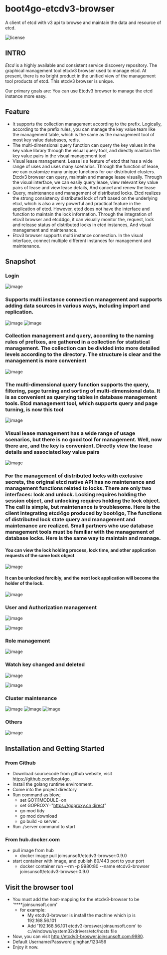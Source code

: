 # boot4go-etcdv3-browser
A client of etcd with v3 api to browse and maintain the data and resource of etcd.

![license](https://img.shields.io/badge/license-Apache--2.0-green.svg)

## INTRO
*Etcd* is a highly available and consistent service discovery repository.  The graphical management tool etcdv3 browser 
used to manage etcd. At present, there is no bright product in the unified view of the management tool 
products of etcd. This etcdv3 browser is unique.

Our primary goals are:
You can use Etcdv3 browser to manage the etcd instance more easy.

## Feature

- It supports the collection management according to the prefix. Logically, according to the prefix rules, you can manage the key value team like the management table, which is the same as the management tool of most key value databases, redis.
- The multi-dimensional query function can query the key values in the key value library through the visual query tool, and directly maintain the key value pairs in the visual management tool
- Visual lease management. Lease is a feature of etcd that has a wide range of uses and uses many scenarios. Through the function of lease, we can customize many unique functions for our distributed clusters. Etcdv3 browser can query, maintain and manage lease visually. Through the visual interface, we can easily query lease, view relevant key value pairs of lease and view lease details, And cancel and renew the lease
- Query, maintenance and management of distributed locks. Etcd realizes the strong consistency distributed lock of raft based on the underlying etcd, which is also a very powerful and practical feature in the application of etcd. However, etcd does not have the interface and function to maintain the lock information. Through the integration of etcv3 browser and etcd4go, it can visually monitor the, request, lock and release status of distributed locks in etcd instances, And visual management and maintenance.
- Etcv3 browser supports multi instance connection. In the visual interface, connect multiple different instances for management and maintenance.

## Snapshot

### Login
![image](https://img-blog.csdnimg.cn/6b559653242f4bf2b0331ca3f4b42cc9.png)

### Supports multi instance connection management and supports adding data sources in various ways, including import and replication.
![image](https://images.gitee.com/uploads/images/2022/0524/103654_e681c5c5_6575697.png)
![image](https://img-blog.csdnimg.cn/a333124c639e42088be8945072a1d691.png)

### Collection management and query, according to the naming rules of prefixes, are gathered in a collection for statistical management. The collection can be divided into more detailed levels according to the directory. The structure is clear and the management is more convenient
![image](https://img-blog.csdnimg.cn/a65da6d5347949fdb58e35c6a58de18f.png)

### The multi-dimensional query function supports the query, filtering, page turning and sorting of multi-dimensional data. It is as convenient as querying tables in database management tools. Etcd management tool, which supports query and page turning, is now this tool
![image](https://img-blog.csdnimg.cn/ebbea99207124e3593799c08ed1109a5.png)

### Visual lease management has a wide range of usage scenarios, but there is no good tool for management. Well, now there are, and the key is convenient. Directly view the lease details and associated key value pairs
![image](https://img-blog.csdnimg.cn/b1834e22e3124944b4c0ea83ed71955f.png)

### For the management of distributed locks with exclusive secrets, the original etcd native API has no maintenance and management functions related to locks. There are only two interfaces: lock and unlock. Locking requires holding the session object, and unlocking requires holding the lock object. The call is simple, but maintenance is troublesome. Here is the client integrating etcd4go produced by boot4go, The functions of distributed lock state query and management and maintenance are realized. Small partners who use database management tools must be familiar with the management of database locks. Here is the same way to maintain and manage.
#### You can view the lock holding process, lock time, and other application requests of the same lock object
![image](https://img-blog.csdnimg.cn/2ebe18d240a04300a3c34c22bae0cb9d.png)

#### It can be unlocked forcibly, and the next lock application will become the holder of the lock.
![image](https://img-blog.csdnimg.cn/facaba3079c04047976ee2f91e452600.png)

### User and Authorization management
![image](https://images.gitee.com/uploads/images/2022/0530/102037_81785dce_6575697.png)

![image](https://images.gitee.com/uploads/images/2022/0530/103309_0d3e2888_6575697.png)

### Role management
![image](https://images.gitee.com/uploads/images/2022/0530/102445_d443126c_6575697.png)

### Watch key changed and deleted
![image](https://images.gitee.com/uploads/images/2022/0530/103621_3226260b_6575697.png)

![image](https://images.gitee.com/uploads/images/2022/0530/104110_5a2d86ed_6575697.png)

### Cluster maintenance
![image](https://images.gitee.com/uploads/images/2022/0530/104310_dd026822_6575697.png)
![image](https://images.gitee.com/uploads/images/2022/0530/104343_11e0da56_6575697.png)
![image](https://images.gitee.com/uploads/images/2022/0530/104416_d1c69151_6575697.png)

### Others
![image](https://images.gitee.com/uploads/images/2022/0524/104248_dc1731a9_6575697.png)

## Installation and Getting Started

### From Github
- Download sourcecode from github website, visit https://github.com/boot4go.
- Install the golang runtime environment.
- Come into the project directory
- Run command as blow;
  - set GO111MODULE=on 
  - set GOPROXY="https://goproxy.cn,direct"
  - go mod tidy
  - go mod download
  - go build -o server .
- Run ./server command to start

### From hub.docker.com
- pull image from hub
  - docker image pull joinsunsoft/etcdv3-browser:0.9.0
- start container with image, and publish 80/443 port to your port
  - docker container run --rm -p 9980:80 --name etcdv3-browser joinsunsoft/etcdv3-browser:0.9.0

## Visit the browser tool
- You must add the host-mapping for the etcdv3-browser to be '****.joinsunsoft.com'
  - for example: 
    - My etcdv3-browser is install the machine which ip is 192.168.56.101
    - Add '192.168.56.101    etcdv3-broswer.joinsunsoft.com' to c:/windows/system32/drivers/etc/hosts file  
- Now, you can visit http://etcdv3-broswer.joinsunsoft.com:9980.
- Default Username/Password ginghan/123456
- Enjoy it now.